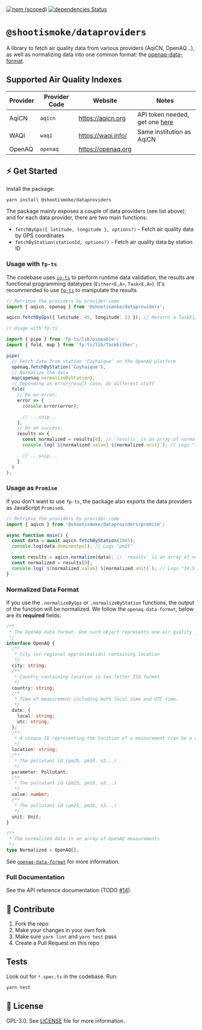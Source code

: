 [![npm (scoped)](https://img.shields.io/npm/v/@shootismoke/dataproviders.svg)](https://www.npmjs.com/package/@shootismoke/dataproviders)
[![dependencies Status](https://david-dm.org/shootismoke/common/status.svg?path=packages/dataproviders)](https://david-dm.org/shootismoke/common?path=packages/dataproviders)

# `@shootismoke/dataproviders`

A library to fetch air quality data from various providers (AqiCN, OpenAQ...), as well as normalizing data into one common format: the [openaq-data-format](#normalized-data-format).

## Supported Air Quality Indexes

| Provider | Provider Code | Website            | Notes                                                                   |
| -------- | ------------- | ------------------ | ----------------------------------------------------------------------- |
| AqiCN    | `aqicn`       | https://aqicn.org  | API token needed, get one [here](https://aqicn.org/data-platform/token) |
| WAQI     | `waqi`        | https://waqi.info/ | Same institution as AqiCN                                               |
| OpenAQ   | `openaq`      | https://openaq.org |                                                                         |

## ⚡ Get Started

Install the package:

```bash
yarn install @shootismoke/dataproviders
```

The package mainly exposes a couple of data providers (see list above), and for each data provider, there are two main functions:

- `fetchByGps({ latitude, longitude }, options?)` - Fetch air quality data by GPS coordinates
- `fetchByStation(stationId, options?)` - Fetch air quality data by station ID

### Usage with `fp-ts`

The codebase uses [`io-ts`](https://github.com/gcanti/io-ts) to perform runtime data validation, the results are functional programming datatypes (`Either<E,A>`, `Task<E,A>`). It's recommended to use [`fp-ts`](https://github.com/gcanti/fp-ts) to manipulate the results.

```typescript
// Retrieve the providers by provider code
import { aqicn, openaq } from '@shootismoke/dataproviders';

aqicn.fetchByGps({ latitude: 45, longitude: 23 }); // Returns a TaskEither<Error, AqicnData>

// Usage with fp-ts

import { pipe } from 'fp-ts/lib/pipeable';
import { fold, map } from 'fp-ts/lib/TaskEither';

pipe(
  // Fetch data from station 'Coyhaique' on the OpenAQ platform
  openaq.fetchByStation('Coyhaique'),
  // Normalize the data
  map(openaq.normalizeByStation),
  // Depending on error/result case, do different stuff
  fold(
    // Do on error:
    error => {
      console.error(error);

      // ...snip...
    },
    // Do on success:
    results => {
      const normalized = results[0]; // `results` is an array of normalized OpenAQ objects
      console.log(`${normalized.value} ${normalized.unit}`); // Logs "34.5 µg/m³"

      // ...snip...
    }
  )
);
```

### Usage as `Promise`

If you don't want to use `fp-ts`, the package also exports the data providers as JavaScript `Promise`s.

```typescript
// Retrieve the providers by provider code
import { aqicn } from '@shootismoke/dataproviders/promise';

async function main() {
  const data = await aqicn.fetchByStation(1045);
  console.log(data.dominentpol); // Logs "pm25"

  const results = aqicn.normalize(data); // `results` is an array of normalized OpenAQ objects
  const normalized = results[0];
  console.log(`${normalized.value} ${normalized.unit}`); // Logs "34.5 µg/m³"
}
```

### Normalized Data Format

If you use the `.normalizeByGps` or `.normalizeByStation` functions, the output of the function will be normalized. We follow the `openaq-data-format`, below are its **required** fields:

```typescript
/**
 * The OpenAQ data format. One such object represents one air quality _measurement_
 */
interface OpenAQ {
  /**
   * City (or regional approximation) containing location
   */
  city: string;
  /**
   * Country containing location in two letter ISO format
   */
  country: string;
  /**
   * Time of measurement including both local time and UTC time.
   */
  date: {
    local: string;
    utc: string;
  };
  /**
   * A unique ID representing the location of a measurement (can be a station ID, a place...)
   */
  location: string;
  /**
   * The pollutant id (pm25, pm10, o3...)
   */
  parameter: Pollutant;
  /**
   * The pollutant id (pm25, pm10, o3...)
   */
  value: number;
  /**
   * The pollutant id (pm25, pm10, o3...)
   */
  unit: Unit;
}

/**
 * The normalized data is an array of OpenAQ measurements
 */
type Normalized = OpenAQ[];
```

See [`openaq-data-format`](https://github.com/openaq/openaq-data-format) for more information.

### Full Documentation

See the API reference documentation (TODO [#14](https://github.com/shootismoke/common/issues/14)).

## :raising_hand: Contribute

1. Fork the repo
2. Make your changes in your own fork
3. Make sure `yarn lint` and `yarn test` pass
4. Create a Pull Request on this repo

## Tests

Look out for `*.spec.ts` in the codebase. Run:

```bash
yarn test
```

## :newspaper: License

GPL-3.0. See [LICENSE](./LICENSE) file for more information.
